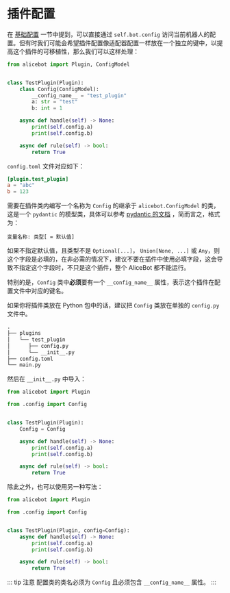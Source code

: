 # 插件配置

在 [基础配置](/guide/basic-config.md) 一节中提到，可以直接通过 `self.bot.config` 访问当前机器人的配置。但有时我们可能会希望插件配置像适配器配置一样放在一个独立的键中，以提高这个插件的可移植性，那么我们可以这样处理：

```python
from alicebot import Plugin, ConfigModel


class TestPlugin(Plugin):
    class Config(ConfigModel):
        __config_name__ = "test_plugin"
        a: str = "test"
        b: int = 1

    async def handle(self) -> None:
        print(self.config.a)
        print(self.config.b)

    async def rule(self) -> bool:
        return True

```

`config.toml` 文件对应如下：

```toml
[plugin.test_plugin]
a = "abc"
b = 123
```

需要在插件类内编写一个名称为 `Config` 的继承于 `alicebot.ConfigModel` 的类，这是一个 `pydantic` 的模型类，具体可以参考 [pydantic 的文档](https://docs.pydantic.dev/) ，简而言之，格式为：

`变量名称: 类型[ = 默认值]`

如果不指定默认值，且类型不是 `Optional[...]`， `Union[None, ...]` 或 `Any`，则这个字段是必填的，在非必需的情况下，建议不要在插件中使用必填字段，这会导致不指定这个字段时，不只是这个插件，整个 AliceBot 都不能运行。

特别的是，`Config` 类中**必须**要有一个 `__config_name__` 属性，表示这个插件在配置文件中对应的键名。

如果你将插件类放在 Python 包中的话，建议把 `Config` 类放在单独的 `config.py` 文件中。

```txt
.
├── plugins
│   └── test_plugin
│      ├── config.py
│      └── __init__.py
├── config.toml
└── main.py
```

然后在 `__init__.py` 中导入：

```python {7}
from alicebot import Plugin

from .config import Config


class TestPlugin(Plugin):
    Config = Config

    async def handle(self) -> None:
        print(self.config.a)
        print(self.config.b)

    async def rule(self) -> bool:
        return True

```

除此之外，也可以使用另一种写法：

```python {6}
from alicebot import Plugin

from .config import Config


class TestPlugin(Plugin, config=Config):
    async def handle(self) -> None:
        print(self.config.a)
        print(self.config.b)

    async def rule(self) -> bool:
        return True

```

::: tip 注意
配置类的类名必须为 `Config` 且必须包含 `__config_name__` 属性。
:::
